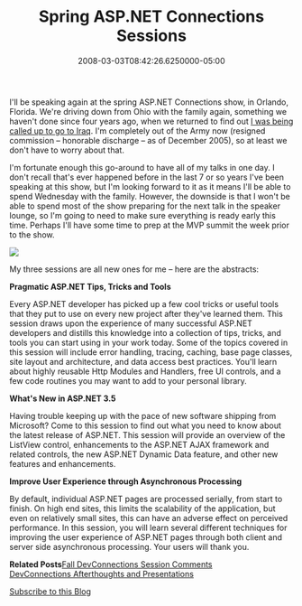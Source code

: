 ﻿---
title: Spring ASP.NET Connections Sessions
date: "2008-03-03T08:42:26.6250000-05:00"
description: I'll be speaking again at the spring ASP.NET Connections show, in Orlando, Florida. We're driving down from Ohio with the family again, something we haven't done since four years ago, when we returned to find out I was being called up to go to Iraq
featuredImage: img/spring-asp-net-connections-sessions-featured.png
---

[](http://devconnections.com/ "200x200_ASP_BeThere")I'll be speaking again at the spring ASP.NET Connections show, in Orlando, Florida. We're driving down from Ohio with the family again, something we haven't done since four years ago, when we returned to find out [I was being called up to go to Iraq](http://aspadvice.com/blogs/ssmith/archive/2004/04/28/1809.aspx). I'm completely out of the Army now (resigned commission – honorable discharge – as of December 2005), so at least we don't have to worry about that.

I'm fortunate enough this go-around to have all of my talks in one day. I don't recall that's ever happened before in the last 7 or so years I've been speaking at this show, but I'm looking forward to it as it means I'll be able to spend Wednesday with the family. However, the downside is that I won't be able to spend most of the show preparing for the next talk in the speaker lounge, so I'm going to need to make sure everything is ready early this time. Perhaps I'll have some time to prep at the MVP summit the week prior to the show.

![](/img/asp-net-connections.jpg)

My three sessions are all new ones for me – here are the abstracts:

**Pragmatic ASP.NET Tips, Tricks and Tools**

Every ASP.NET developer has picked up a few cool tricks or useful tools that they put to use on every new project after they've learned them. This session draws upon the experience of many successful ASP.NET developers and distills this knowledge into a collection of tips, tricks, and tools you can start using in your work today. Some of the topics covered in this session will include error handling, tracing, caching, base page classes, site layout and architecture, and data access best practices. You'll learn about highly reusable Http Modules and Handlers, free UI controls, and a few code routines you may want to add to your personal library.

**What's New in ASP.NET 3.5**

Having trouble keeping up with the pace of new software shipping from Microsoft? Come to this session to find out what you need to know about the latest release of ASP.NET. This session will provide an overview of the ListView control, enhancements to the ASP.NET AJAX framework and related controls, the new ASP.NET Dynamic Data feature, and other new features and enhancements.

**Improve User Experience through Asynchronous Processing**

By default, individual ASP.NET pages are processed serially, from start to finish. On high end sites, this limits the scalability of the application, but even on relatively small sites, this can have an adverse effect on perceived performance. In this session, you will learn several different techniques for improving the user experience of ASP.NET pages through both client and server side asynchronous processing. Your users will thank you.

**Related Posts**[Fall DevConnections Session Comments](http://aspadvice.com/blogs/ssmith/archive/2008/01/03/Fall-DevConnections-Session-Comments.aspx)\
[DevConnections Afterthoughts and Presentations](http://aspadvice.com/blogs/ssmith/archive/2007/11/10/DevConnections-Afterthoughts-and-Presentations.aspx)

[Subscribe to this Blog](http://feeds.feedburner.com/StevenSmith)

